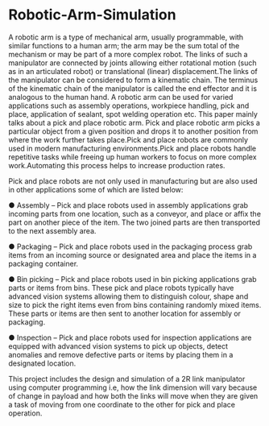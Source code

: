 # Robotic-Arm-Simulation
A robotic arm is a type of mechanical arm, usually programmable, with similar functions to a human
arm; the arm may be the sum total of the mechanism or may be part of a more complex robot. The
links of such a manipulator are connected by joints allowing either rotational motion (such as in an
articulated robot) or translational (linear) displacement.The links of the manipulator can be
considered to form a kinematic chain. The terminus of the kinematic chain of the manipulator is
called the end effector and it is analogous to the human hand. A robotic arm can be used for varied
applications such as assembly operations, workpiece handling, pick and place, application of
sealant, spot welding operation etc. This paper mainly talks about a pick and place robotic arm.
Pick and place robotic arm picks a particular object from a given position and drops it to another
position from where the work further takes place.Pick and place robots are commonly used in
modern manufacturing environments.Pick and place robots handle repetitive tasks while freeing up
human workers to focus on more complex work.Automating this process helps to increase
production rates.

Pick and place robots are not only used in manufacturing but are also used in other applications
some of which are listed below:

● Assembly – Pick and place robots used in assembly applications grab incoming parts
from one location, such as a conveyor, and place or affix the part on another piece of the
item. The two joined parts are then transported to the next assembly area.

● Packaging – Pick and place robots used in the packaging process grab items from an
incoming source or designated area and place the items in a packaging container.

● Bin picking – Pick and place robots used in bin picking applications grab parts or items
from bins. These pick and place robots typically have advanced vision systems allowing
them to distinguish colour, shape and size to pick the right items even from bins
containing randomly mixed items. These parts or items are then sent to another location
for assembly or packaging.

● Inspection – Pick and place robots used for inspection applications are equipped with
advanced vision systems to pick up objects, detect anomalies and remove defective
parts or items by placing them in a designated location.

This project includes the design and simulation of a 2R link manipulator using computer
programming i.e, how the link dimension will vary because of change in payload and how both the
links will move when they are given a task of moving from one coordinate to the other for pick and
place operation.
